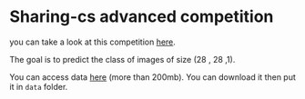 # Sharing-cs advanced competition
you can take a look at this competition [here](https://sharing.cs-campus.fr/compete/56). 

The goal is to predict the class of images of size (28 , 28 ,1).

You can access data [here](https://drive.google.com/file/d/1GjG3gr34oKF6Q7Pg1wePI-a9A2Nw-hwn/view) (more than 200mb). You can download it then put it in `data` folder.
